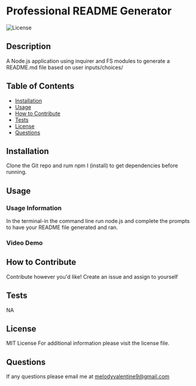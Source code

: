 # Professional README Generator
![License](https://img.shields.io/badge/MIT%20License-purple)

## Description

A Node.js application using inquirer and FS modules to generate a README.md file based on user inputs/choices/

## Table of Contents

- [Installation](#installation)
- [Usage](#usage)
- [How to Contribute](#how-to-contribute)
- [Tests](#tests)
- [License](#license)
- [Questions](#questions)

## Installation
Clone the Git repo and rum npm I (install) to get dependencies before running.

## Usage


### Usage Information
In the terminal-in the command line run node.js and complete the prompts to have your README file
generated and ran.

### Video Demo


## How to Contribute

Contribute however you'd like! Create an issue and assign to yourself

## Tests

NA

## License

MIT License For additional information please visit the license file.

## Questions

If any questions please email me at melodyvalentine9@gmail.com
